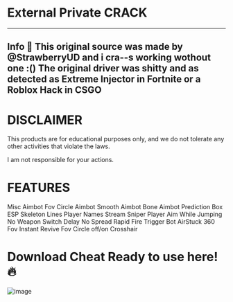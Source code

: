 # External Private CRACK
------------------------------------------------
Info 📝
This original source was made by @StrawberryUD and i cra--s working wothout one :()
The original driver was shitty and as detected as Extreme Injector in Fortnite or a Roblox Hack in CSGO
---------------------------------------------------
# DISCLAIMER
This products are for educational purposes only, and we do not tolerate any other activities that violate the laws.

I am not responsible for your actions.

# FEATURES
Misc
Aimbot Fov Circle
Aimbot Smooth
Aimbot Bone
Aimbot Prediction
Box ESP
Skeleton
Lines
Player Names
Stream Sniper Player
Aim While Jumping
No Weapon Switch Delay
No Spread
Rapid Fire
Trigger Bot
AirStuck
360 Fov
Instant Revive
Fov Circle off/on
Crosshair
# Download Cheat Ready to use here! 🔥
![image](https://github.com/HahaOnStayHigh/External-Private-CRACK/assets/104132165/cf19f61e-f08e-412a-8700-8cd0036498fd)
